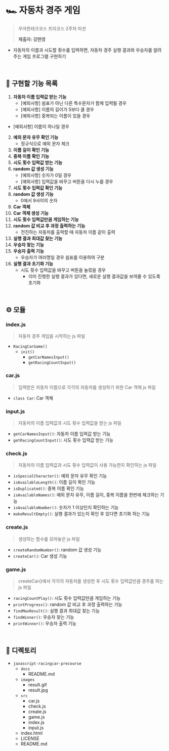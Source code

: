 # 🏎️ 자동차 경주 게임

> 우아한테크코스 프리코스 2주차 미션
>
> **제출자: 강현영**

* 자동차의 이름과 시도할 횟수를 입력하면, 자동차 경주 실행 결과와 우승자를 알려주는 게임 프로그램 구현하기

<br>

## 🎯 구현할 기능 목록

1. **자동차 이름 입력값 받는 기능** 
   * [예외사항] 쉼표가 아닌 다른 특수문자가 함께 입력될 경우
   * [예외사항] 이름의 길이가 5보다 클 경우
   * [예외사항] 중복되는 이름이 있을 경우
* [예외사항] 이름이 하나일 경우
2. **예외 문자 유무 확인 기능** 
   * 정규식으로 예외 문자 체크
3. **이름 길이 확인 기능**
4. **중복 이름 확인 기능**
5. **시도 횟수 입력값 받는 기능**
6. **random 값 생성 기능**
   * [예외사항] 숫자가 0일 경우
   * [예외사항] 입력값을 바꾸고 버튼을 다시 누를 경우
7. **시도 횟수 입력값 확인 기능**
8. **random 값 생성 기능**
   * 0에서 9사이의 숫자
9. **Car 객체**
10. **Car 객체 생성 기능** 
11. **시도 횟수 입력값만큼 게임하는 기능**
12. **random 값 비교 후 과정 출력하는 기능**
    * 전진하는 자동차를 출력할 때 자동차 이름 같이 출력
13. **실행 결과 최대값 찾는 기능**
14. **우승자 찾는 기능** 
15. **우승자 출력 기능**
    * 우승자가 여러명일 경우 쉼표를 이용하여 구분
16. **실행 결과 초기화 기능**
    * 시도 횟수 입력값을 바꾸고 버튼을 눌렀을 경우
      * 이미 진행한 실행 결과가 있다면, 새로운 실행 결과값을 보여줄 수 있도록 초기화

<br>

## ⚙️ 모듈

### index.js

> 자동차 경주 게임을 시작하는 js 파일

* `RacingCarGame()`
  * `init()`
    * `getCarNamesInput()`
    * `getRacingCountInput()`

### car.js

> 입력받은 자동차 이름으로 각각의 자동차를 생성하기 위한 Car 객체 js 파일

* `class Car`: Car 객체

### input.js

> 자동차의 이름 입력값과 시도 횟수 입력값을 받는 js 파일

* `getCarNamesInput()`: 자동차 이름 입력값 받는 기능
* `getRacingCountInput()`: 시도 횟수 입력값 받는 기능

### check.js

> 자동차의 이름 입력값과 시도 횟수 입력값이 사용 가능한지 확인하는 js 파일

* `isSpecialCharacter()`: 예외 문자 유무 확인 기능
* `isAvailableLength()`: 이름 길이 확인 기능
* `isDuplicated()`: 중복 이름 확인 기능
* `isAvailableNames()`: 예외 문자 유무, 이름 길이, 중복 이름을 한번에 체크하는 기능
* `isAvailableNumber()`: 숫자가 1 이상인지 확인하는 기능
* `makeResultEmpty()`: 실행 결과가 있는지 확인 후 있다면 초기화 하는 기능

### create.js

> 생성하는 함수를 모아놓은 js 파일

* `createRandomNumber()`: random 값 생성 기능
* `createCar()`: Car 생성 기능

### game.js

> createCar()에서 각각의 자동차를 생성한 후 시도 횟수 입력값만큼 경주를 하는 js 파일

* `racingCountPlay()`: 시도 횟수 입력값만큼 게임하는 기능
* `printProgress()`: random 값 비교 후 과정 출력하는 기능
* `findMaxResult()`: 실행 결과 최대값 찾는 기능
* `findWinner()`: 우승자 찾는 기능
* `printWinner()`: 우승자 출력 기능

<br>

## 📁 디렉토리

* `javascript-racingcar-precourse`
  * `docs`
    * README.md
  * `images`
    * result.gif
    * result.jpg
  * `src`
    * car.js
    * check.js
    * create.js
    * game.js
    * index.js
    * input.js
  * index.html
  * LICENSE
  * README.md